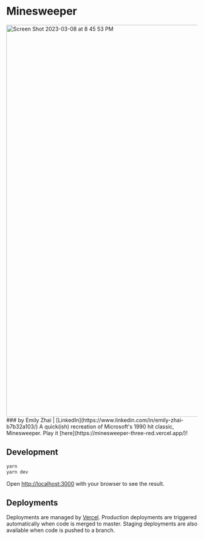 # Minesweeper
<img width="1029" alt="Screen Shot 2023-03-08 at 8 45 53 PM" src="https://user-images.githubusercontent.com/15952697/223894096-0f707e5e-f57d-45dd-8226-296d13c3ba11.png">
### by Emily Zhai | [LinkedIn](https://www.linkedin.com/in/emily-zhai-b7b32a103/)
A quick(ish) recreation of Microsoft's 1990 hit classic, Minesweeper. Play it [here](https://minesweeper-three-red.vercel.app/)!

## Development
```bash
yarn
yarn dev
```
Open [http://localhost:3000](http://localhost:3000) with your browser to see the result.

## Deployments
Deployments are managed by [Vercel](https://vercel.com/new?utm_medium=default-template&filter=next.js&utm_source=create-next-app&utm_campaign=create-next-app-readme). Production deployments are triggered automatically when code is merged to master. Staging deployments are also available when code is pushed to a branch.
